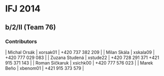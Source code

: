 IFJ 2014
==============
b/2/II (Team 76)
--------------
### Contributors

| Michal Orsák   | xorsak01 | +420 737 382 209 |
| Milan Skála    | xskala09 | +420 777 029 083 |
| Zuzana Studená | xstude22 | +420 728 291 371 +421 915 371 143 |
| Roman Sičkaruk | xsichk00 | +420 777 576 023 |
| Marek Beňo     | xbenom01 | +421 915 373 579 |
